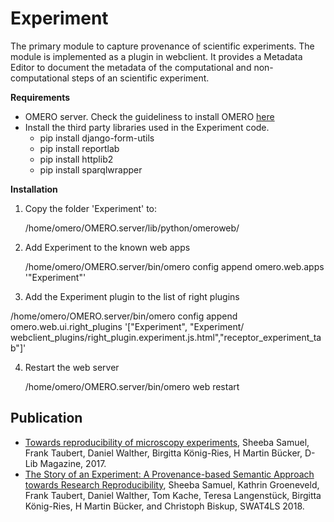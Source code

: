 # Experiment
The primary module to capture provenance of scientific experiments. The module is implemented as a plugin in webclient. It provides a Metadata Editor to document the metadata of the computational and non-computational steps of an scientific experiment.

**Requirements**

* OMERO server. Check the guideliness to install OMERO [here](https://github.com/CaesarReceptorLight/openmicroscopy) 
* Install the third party libraries used in the Experiment code.  
  * pip install django-form-utils  
  * pip install reportlab  
  * pip install httplib2  
  * pip install sparqlwrapper  

**Installation**

1.	Copy the folder 'Experiment' to:

    /home/omero/OMERO.server/lib/python/omeroweb/

2.	Add Experiment to the known web apps

    /home/omero/OMERO.server/bin/omero config append omero.web.apps '"Experiment"'

3.	Add the Experiment plugin to the list of right plugins

   /home/omero/OMERO.server/bin/omero config append omero.web.ui.right_plugins '["Experiment", "Experiment/
webclient_plugins/right_plugin.experiment.js.html","receptor_experiment_tab"]'

4.  Restart the web server

    /home/omero/OMERO.server/bin/omero web restart

Publication
-----------
* [Towards reproducibility of microscopy experiments](https://doi.org/10.1045/january2017-samuel), Sheeba Samuel, Frank Taubert, Daniel Walther, Birgitta König-Ries, H Martin Bücker, D-Lib Magazine, 2017.
* [The Story of an Experiment: A Provenance-based Semantic Approach towards Research Reproducibility](http://ceur-ws.org/Vol-2275/paper2.pdf), Sheeba Samuel, Kathrin Groeneveld, Frank Taubert, Daniel Walther, Tom Kache, Teresa Langenstück, Birgitta König-Ries, H Martin Bücker, and Christoph Biskup, SWAT4LS 2018.
